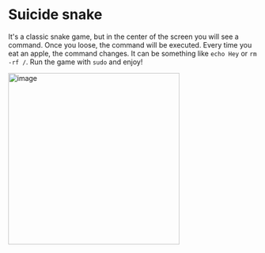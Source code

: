 # Suicide snake

It's a classic snake game, but in the center of the screen you will see a command. Once you loose, the command will be executed. Every time you eat an apple, the command changes. It can be something like `echo Hey` or `rm -rf /`. Run the game with `sudo` and enjoy!

<img width="346" alt="image" src="https://user-images.githubusercontent.com/24711892/197967726-5fe69b5a-7ce9-49c6-ba0b-6bc1f1364934.png">
